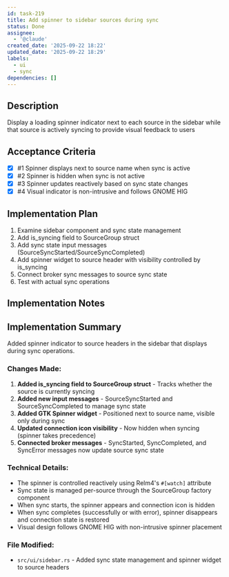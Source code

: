 ```yaml
---
id: task-219
title: Add spinner to sidebar sources during sync
status: Done
assignee:
  - '@claude'
created_date: '2025-09-22 18:22'
updated_date: '2025-09-22 18:29'
labels:
  - ui
  - sync
dependencies: []
---
```


## Description

<!-- SECTION:DESCRIPTION:BEGIN -->
Display a loading spinner indicator next to each source in the sidebar while that source is actively syncing to provide visual feedback to users
<!-- SECTION:DESCRIPTION:END -->

## Acceptance Criteria
<!-- AC:BEGIN -->
- [x] #1 Spinner displays next to source name when sync is active
- [x] #2 Spinner is hidden when sync is not active
- [x] #3 Spinner updates reactively based on sync state changes
- [x] #4 Visual indicator is non-intrusive and follows GNOME HIG
<!-- AC:END -->

## Implementation Plan

<!-- SECTION:PLAN:BEGIN -->
1. Examine sidebar component and sync state management
2. Add is_syncing field to SourceGroup struct
3. Add sync state input messages (SourceSyncStarted/SourceSyncCompleted)
4. Add spinner widget to source header with visibility controlled by is_syncing
5. Connect broker sync messages to source sync state
6. Test with actual sync operations
<!-- SECTION:PLAN:END -->

## Implementation Notes

<!-- SECTION:NOTES:BEGIN -->
## Implementation Summary

Added spinner indicator to source headers in the sidebar that displays during sync operations.

### Changes Made:

1. **Added is_syncing field to SourceGroup struct** - Tracks whether the source is currently syncing
2. **Added new input messages** - SourceSyncStarted and SourceSyncCompleted to manage sync state
3. **Added GTK Spinner widget** - Positioned next to source name, visible only during sync
4. **Updated connection icon visibility** - Now hidden when syncing (spinner takes precedence)
5. **Connected broker messages** - SyncStarted, SyncCompleted, and SyncError messages now update source sync state

### Technical Details:

- The spinner is controlled reactively using Relm4's `#[watch]` attribute
- Sync state is managed per-source through the SourceGroup factory component
- When sync starts, the spinner appears and connection icon is hidden
- When sync completes (successfully or with error), spinner disappears and connection state is restored
- Visual design follows GNOME HIG with non-intrusive spinner placement

### File Modified:
- `src/ui/sidebar.rs` - Added sync state management and spinner widget to source headers
<!-- SECTION:NOTES:END -->

